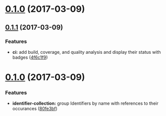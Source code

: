 <a name="0.1.0"></a>
# [0.1.0](https://github.com/gregswindle/eslint-plugin-crc/compare/0.1.1...v0.1.0) (2017-03-09)



<a name="0.1.1"></a>
## [0.1.1](https://github.com/gregswindle/eslint-plugin-crc/compare/0.1.0...0.1.1) (2017-03-09)


### Features

* **ci:** add build, coverage, and quality analysis and display their status with badges ([4f6c1f9](https://github.com/gregswindle/eslint-plugin-crc/commit/4f6c1f9))



<a name="0.1.0"></a>
# [0.1.0](https://github.com/gregswindle/eslint-plugin-crc/compare/80fe3bf...0.1.0) (2017-03-09)


### Features

* **identifier-collection:** group Identifiers by name with references to their occurances ([80fe3bf](https://github.com/gregswindle/eslint-plugin-crc/commit/80fe3bf))
